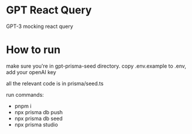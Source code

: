 # GPT React Query

GPT-3 mocking react query

# How to run

make sure you're in gpt-prisma-seed directory. copy .env.example to .env, add your openAI key

all the relevant code is in prisma/seed.ts

run commands:

- pnpm i
- npx prisma db push
- npx prisma db seed
- npx prisma studio
